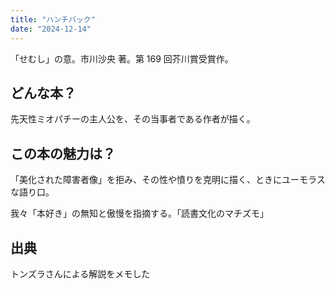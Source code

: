 ```yaml
---
title: "ハンチバック"
date: "2024-12-14"
---
```


「せむし」の意。市川沙央 著。第 169 回芥川賞受賞作。

## どんな本？

先天性ミオパチーの主人公を、その当事者である作者が描く。

## この本の魅力は？

「美化された障害者像」を拒み、その性や憤りを克明に描く、ときにユーモラスな語り口。

我々「本好き」の無知と傲慢を指摘する。「読書文化のマチズモ」

## 出典

トンズラさんによる解説をメモした